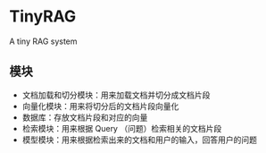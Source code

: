 # TinyRAG

A tiny RAG system 

## 模块

- 文档加载和切分模块：用来加载文档并切分成文档片段
- 向量化模块：用来将切分后的文档片段向量化
- 数据库：存放文档片段和对应的向量
- 检索模块：用来根据 Query （问题）检索相关的文档片段
- 模型模块：用来根据检索出来的文档和用户的输入，回答用户的问题